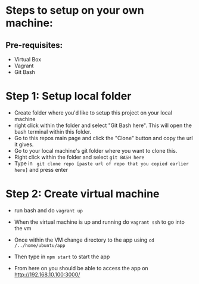 

# Steps to setup on your own machine:
## Pre-requisites:
  - Virtual Box
  - Vagrant
  - Git Bash

# Step 1: Setup local folder
  - Create folder where you'd like to setup this project on your local machine
  - right click within the folder and select "Git Bash here". This will open the bash terminal within this folder.
  - Go to this repos main page and click the "Clone" button and copy the url it gives.
  - Go to your local machine's git folder where you want to clone this.
  - Right click within the folder and select ```git BASH here```
  - Type in ``` git clone repo [paste url of repo that you copied earlier here]``` and press enter



# Step 2: Create virtual machine
  - run bash and do ```vagrant up```
  - When the virtual machine is up and running do ```vagrant ssh``` to go into the vm
  - Once within the VM change directory to the app using ```cd /../home/ubuntu/app ```
  - Then type in ```npm start``` to start the app

  - From here on you should be able to access the app on http://192.168.10.100:3000/
